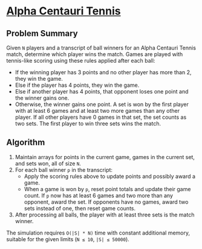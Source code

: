 # [Alpha Centauri Tennis](https://www.spoj.com/problems/ACT/)

## Problem Summary
Given `N` players and a transcript of ball winners for an Alpha Centauri Tennis match, determine which player wins the match. Games are played with tennis-like scoring using these rules applied after each ball:
- If the winning player has 3 points and no other player has more than 2, they win the game.
- Else if the player has 4 points, they win the game.
- Else if another player has 4 points, that opponent loses one point and the winner gains one.
- Otherwise, the winner gains one point.
A set is won by the first player with at least 6 games and at least two more games than any other player. If all other players have 0 games in that set, the set counts as two sets. The first player to win three sets wins the match.

## Algorithm
1. Maintain arrays for points in the current game, games in the current set, and sets won, all of size `N`.
2. For each ball winner `p` in the transcript:
   - Apply the scoring rules above to update points and possibly award a game.
   - When a game is won by `p`, reset point totals and update their game count. If `p` now has at least 6 games and two more than any opponent, award the set. If opponents have no games, award two sets instead of one, then reset game counts.
3. After processing all balls, the player with at least three sets is the match winner.

The simulation requires `O(|S| * N)` time with constant additional memory, suitable for the given limits (`N ≤ 10`, `|S| ≤ 50000`).
